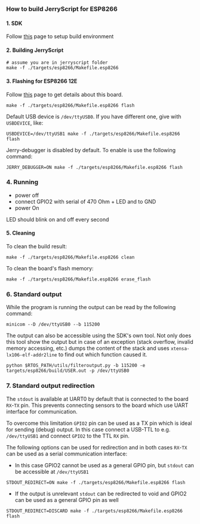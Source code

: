 ### How to build JerryScript for ESP8266

#### 1. SDK

Follow [this](./docs/ESP-PREREQUISITES.md) page to setup build environment


#### 2. Building JerryScript

```
# assume you are in jerryscript folder
make -f ./targets/esp8266/Makefile.esp8266
```

#### 3. Flashing for ESP8266 12E
Follow
[this](http://www.kloppenborg.net/images/blog/esp8266/esp8266-esp12e-specs.pdf) page to get details about this board.

```
make -f ./targets/esp8266/Makefile.esp8266 flash
```

Default USB device is `/dev/ttyUSB0`. If you have different one, give with `USBDEVICE`, like:

```
USBDEVICE=/dev/ttyUSB1 make -f ./targets/esp8266/Makefile.esp8266 flash
```

Jerry-debugger is disabled by default. To enable is use the following command:

```
JERRY_DEBUGGER=ON make -f ./targets/esp8266/Makefile.esp8266 flash
```

### 4. Running

* power off
* connect GPIO2 with serial of 470 Ohm + LED and to GND
* power On

LED should blink on and off every second

#### 5. Cleaning

To clean the build result:

```
make -f ./targets/esp8266/Makefile.esp8266 clean
```

To clean the board's flash memory:
```
make -f ./targets/esp8266/Makefile.esp8266 erase_flash
```


### 6. Standard output

While the program is running the output can be read by the following command:
```
minicom --D /dev/ttyUSB0 --b 115200
```

The output can also be accessible using the SDK's own tool. Not only does this tool show the output but in case of an exception (stack overflow, invalid memory accessing, etc.) dumps the content of the stack and uses `xtensa-lx106-elf-addr2line` to find out which function caused it.

```
python $RTOS_PATH/utils/filteroutput.py -b 115200 -e targets/esp8266/build/USER.out -p /dev/ttyUSB0

```

### 7. Standard output redirection

The `stdout` is available at UART0 by default that is connected to the board `RX`-`TX` pin. This prevents connecting sensors to the board which use UART interface for communication.

To overcome this limitation `GPIO2` pin can be used as a TX pin which is ideal for sending (debug) output. In this case connect a USB-TTL to e.g. `/dev/ttyUSB1` and connect `GPIO2` to the TTL `RX` pin.

The following options can be used for redirection and in both cases `RX`-`TX` can be used as a serial communication interface:

  * In this case GPIO2 cannot be used as a general GPIO pin, but `stdout` can be accessible at `/dev/ttyUSB1`

```
STDOUT_REDIRECT=ON make -f ./targets/esp8266/Makefile.esp8266 flash

```

  * If the output is unrelevant `stdout` can be redirected to void and GPIO2 can be used as a general GPIO pin as well

```
STDOUT_REDIRECT=DISCARD make -f ./targets/esp8266/Makefile.esp8266 flash
```
